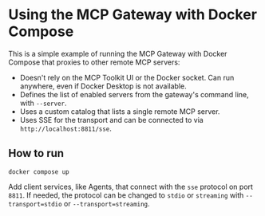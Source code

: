 # Using the MCP Gateway with Docker Compose

This is a simple example of running the MCP Gateway with Docker Compose that proxies to other remote MCP servers:

+ Doesn't rely on the MCP Toolkit UI or the Docker socket. Can run anywhere, even if Docker Desktop is not available.
+ Defines the list of enabled servers from the gateway's command line, with `--server`.
+ Uses a custom catalog that lists a single remote MCP server.
+ Uses SSE for the transport and can be connected to via `http://localhost:8811/sse`.

## How to run

```console
docker compose up
```

Add client services, like Agents, that connect with the `sse` protocol on port `8811`.
If needed, the protocol can be changed to `stdio` or `streaming` with `--transport=stdio` or `--transport=streaming`.
